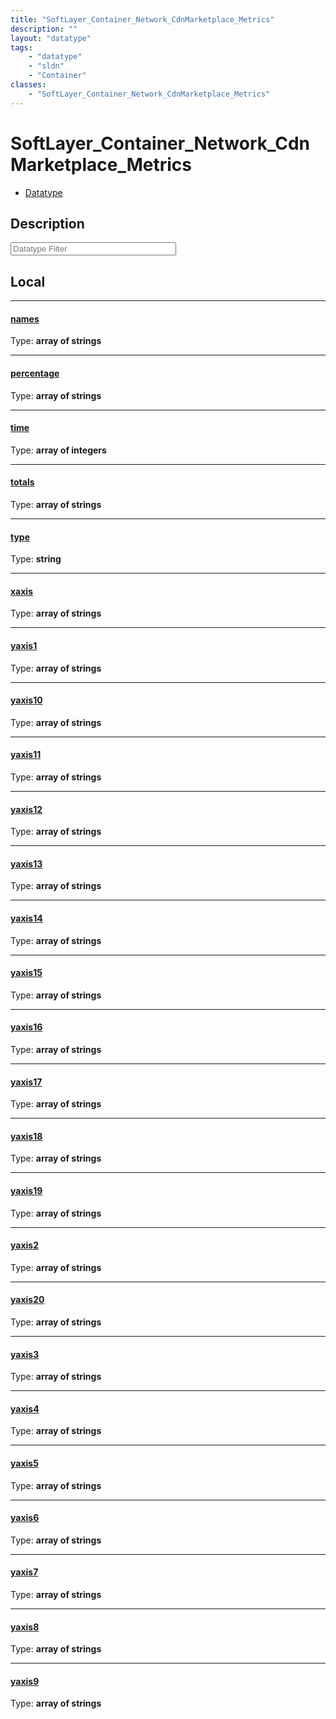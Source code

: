 ```yaml
---
title: "SoftLayer_Container_Network_CdnMarketplace_Metrics"
description: ""
layout: "datatype"
tags:
    - "datatype"
    - "sldn"
    - "Container"
classes:
    - "SoftLayer_Container_Network_CdnMarketplace_Metrics"
---
```


# SoftLayer_Container_Network_CdnMarketplace_Metrics
<div id='service-datatype'>
    <ul id='sldn-reference-tabs'>
        <li id='datatype'> <a href='/reference/datatypes/SoftLayer_Container_Network_CdnMarketplace_Metrics' >Datatype</a></li>
    </ul>
</div>

## Description 






<!-- Filer BEGIN -->
<div class="view-filters">
        <div class="clearfix">
            <div class="search-input-box">
                <input placeholder="Datatype Filter" onkeyup="titleSearch(inputId='prop-input', divId='properties', elementClass='prop-row')" 
                    type="text" id="prop-input" value="" size="30" maxlength="128" class="form-text">
            </div>
        </div>
</div>
<!-- Filer END -->

<div id="properties" class="content">
<div id="localProperties" class="prop-content" >

## Local
<div class="prop-row">

-----
[names]: #names
#### [names]
  
<span class="type-label">Type: </span>**array of strings**


</div>
<div class="prop-row">

-----
[percentage]: #percentage
#### [percentage]
  
<span class="type-label">Type: </span>**array of strings**


</div>
<div class="prop-row">

-----
[time]: #time
#### [time]
  
<span class="type-label">Type: </span>**array of integers**


</div>
<div class="prop-row">

-----
[totals]: #totals
#### [totals]
  
<span class="type-label">Type: </span>**array of strings**


</div>
<div class="prop-row">

-----
[type]: #type
#### [type]
  
<span class="type-label">Type: </span>**string**


</div>
<div class="prop-row">

-----
[xaxis]: #xaxis
#### [xaxis]
  
<span class="type-label">Type: </span>**array of strings**


</div>
<div class="prop-row">

-----
[yaxis1]: #yaxis1
#### [yaxis1]
  
<span class="type-label">Type: </span>**array of strings**


</div>
<div class="prop-row">

-----
[yaxis10]: #yaxis10
#### [yaxis10]
  
<span class="type-label">Type: </span>**array of strings**


</div>
<div class="prop-row">

-----
[yaxis11]: #yaxis11
#### [yaxis11]
  
<span class="type-label">Type: </span>**array of strings**


</div>
<div class="prop-row">

-----
[yaxis12]: #yaxis12
#### [yaxis12]
  
<span class="type-label">Type: </span>**array of strings**


</div>
<div class="prop-row">

-----
[yaxis13]: #yaxis13
#### [yaxis13]
  
<span class="type-label">Type: </span>**array of strings**


</div>
<div class="prop-row">

-----
[yaxis14]: #yaxis14
#### [yaxis14]
  
<span class="type-label">Type: </span>**array of strings**


</div>
<div class="prop-row">

-----
[yaxis15]: #yaxis15
#### [yaxis15]
  
<span class="type-label">Type: </span>**array of strings**


</div>
<div class="prop-row">

-----
[yaxis16]: #yaxis16
#### [yaxis16]
  
<span class="type-label">Type: </span>**array of strings**


</div>
<div class="prop-row">

-----
[yaxis17]: #yaxis17
#### [yaxis17]
  
<span class="type-label">Type: </span>**array of strings**


</div>
<div class="prop-row">

-----
[yaxis18]: #yaxis18
#### [yaxis18]
  
<span class="type-label">Type: </span>**array of strings**


</div>
<div class="prop-row">

-----
[yaxis19]: #yaxis19
#### [yaxis19]
  
<span class="type-label">Type: </span>**array of strings**


</div>
<div class="prop-row">

-----
[yaxis2]: #yaxis2
#### [yaxis2]
  
<span class="type-label">Type: </span>**array of strings**


</div>
<div class="prop-row">

-----
[yaxis20]: #yaxis20
#### [yaxis20]
  
<span class="type-label">Type: </span>**array of strings**


</div>
<div class="prop-row">

-----
[yaxis3]: #yaxis3
#### [yaxis3]
  
<span class="type-label">Type: </span>**array of strings**


</div>
<div class="prop-row">

-----
[yaxis4]: #yaxis4
#### [yaxis4]
  
<span class="type-label">Type: </span>**array of strings**


</div>
<div class="prop-row">

-----
[yaxis5]: #yaxis5
#### [yaxis5]
  
<span class="type-label">Type: </span>**array of strings**


</div>
<div class="prop-row">

-----
[yaxis6]: #yaxis6
#### [yaxis6]
  
<span class="type-label">Type: </span>**array of strings**


</div>
<div class="prop-row">

-----
[yaxis7]: #yaxis7
#### [yaxis7]
  
<span class="type-label">Type: </span>**array of strings**


</div>
<div class="prop-row">

-----
[yaxis8]: #yaxis8
#### [yaxis8]
  
<span class="type-label">Type: </span>**array of strings**


</div>
<div class="prop-row">

-----
[yaxis9]: #yaxis9
#### [yaxis9]
  
<span class="type-label">Type: </span>**array of strings**


</div>
</div>
<!-- LOCAL PROPERTY END -->

</div>


